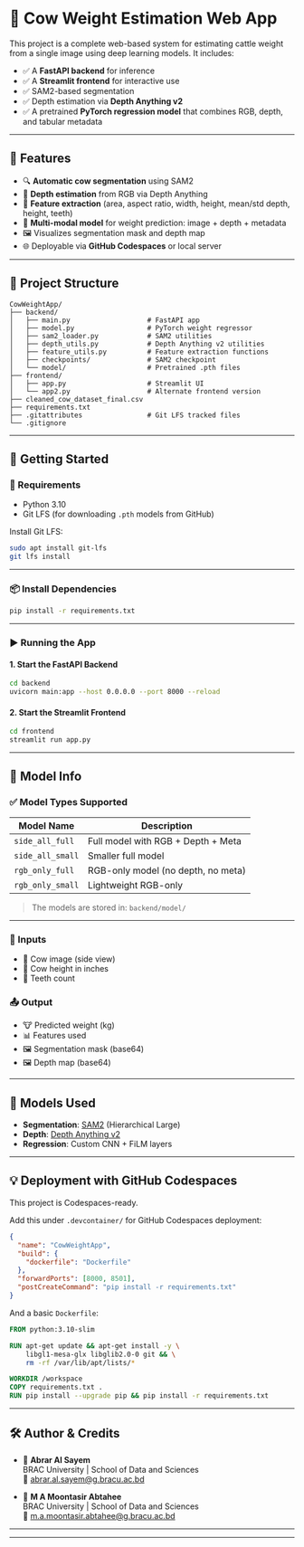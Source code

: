 # 🐄 Cow Weight Estimation Web App

This project is a complete web-based system for estimating cattle weight from a single image using deep learning models. It includes:

- ✅ A **FastAPI backend** for inference
- ✅ A **Streamlit frontend** for interactive use
- ✅ SAM2-based segmentation
- ✅ Depth estimation via **Depth Anything v2**
- ✅ A pretrained **PyTorch regression model** that combines RGB, depth, and tabular metadata

---

## 🧠 Features

- 🔍 **Automatic cow segmentation** using SAM2
- 🧮 **Depth estimation** from RGB via Depth Anything
- 📏 **Feature extraction** (area, aspect ratio, width, height, mean/std depth, height, teeth)
- 🧠 **Multi-modal model** for weight prediction: image + depth + metadata
- 🖼️ Visualizes segmentation mask and depth map
- 🌐 Deployable via **GitHub Codespaces** or local server

---

## 📂 Project Structure

```
CowWeightApp/
├── backend/
│   ├── main.py                   # FastAPI app
│   ├── model.py                  # PyTorch weight regressor
│   ├── sam2_loader.py            # SAM2 utilities
│   ├── depth_utils.py            # Depth Anything v2 utilities
│   ├── feature_utils.py          # Feature extraction functions
│   ├── checkpoints/              # SAM2 checkpoint
│   └── model/                    # Pretrained .pth files
├── frontend/
│   ├── app.py                    # Streamlit UI
│   └── app2.py                   # Alternate frontend version
├── cleaned_cow_dataset_final.csv
├── requirements.txt
├── .gitattributes                # Git LFS tracked files
└── .gitignore
```

---

## 🚀 Getting Started

### 🔧 Requirements

- Python 3.10
- Git LFS (for downloading `.pth` models from GitHub)

Install Git LFS:

```bash
sudo apt install git-lfs
git lfs install
```

---

### 📦 Install Dependencies

```bash
pip install -r requirements.txt
```

---

### ▶️ Running the App

#### 1. Start the FastAPI Backend

```bash
cd backend
uvicorn main:app --host 0.0.0.0 --port 8000 --reload
```

#### 2. Start the Streamlit Frontend

```bash
cd frontend
streamlit run app.py
```

---

## 🧢 Model Info

### ✅ Model Types Supported

| Model Name       | Description                        |
| ---------------- | ---------------------------------- |
| `side_all_full`  | Full model with RGB + Depth + Meta |
| `side_all_small` | Smaller full model                 |
| `rgb_only_full`  | RGB-only model (no depth, no meta) |
| `rgb_only_small` | Lightweight RGB-only               |

> The models are stored in: `backend/model/`

---

### 📅 Inputs

- 📸 Cow image (side view)
- 📏 Cow height in inches
- 🧅 Teeth count

### 📤 Output

- 🐮 Predicted weight (kg)
- 📊 Features used
- 🖼️ Segmentation mask (base64)
- 🖼️ Depth map (base64)

---

## 🧠 Models Used

- **Segmentation**: [SAM2](https://github.com/facebookresearch/segment-anything) (Hierarchical Large)
- **Depth**: [Depth Anything v2](https://huggingface.co/isl-org/Depth-Anything)
- **Regression**: Custom CNN + FiLM layers

---

## 💡 Deployment with GitHub Codespaces

This project is Codespaces-ready.

Add this under `.devcontainer/` for GitHub Codespaces deployment:

```json
{
  "name": "CowWeightApp",
  "build": {
    "dockerfile": "Dockerfile"
  },
  "forwardPorts": [8000, 8501],
  "postCreateCommand": "pip install -r requirements.txt"
}
```

And a basic `Dockerfile`:

```Dockerfile
FROM python:3.10-slim

RUN apt-get update && apt-get install -y \
    libgl1-mesa-glx libglib2.0-0 git && \
    rm -rf /var/lib/apt/lists/*

WORKDIR /workspace
COPY requirements.txt .
RUN pip install --upgrade pip && pip install -r requirements.txt
```

---

## 🛠️ Author & Credits

- 👤 **Abrar Al Sayem**\
  BRAC University | School of Data and Sciences\
  📧 [abrar.al.sayem@g.bracu.ac.bd](mailto\:abrar.al.sayem@g.bracu.ac.bd)

- 👤 **M A Moontasir Abtahee**\
  BRAC University | School of Data and Sciences\
  📧 [m.a.moontasir.abtahee@g.bracu.ac.bd](mailto\:m.a.moontasir.abtahee@g.bracu.ac.bd)
---

---

